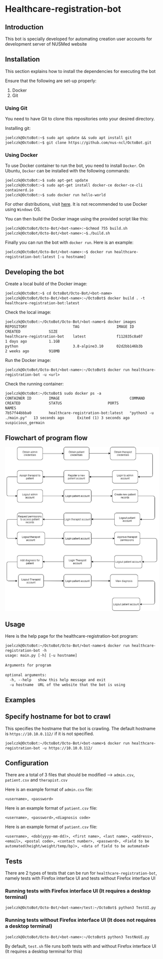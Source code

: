 # Healthcare-registration-bot

## Introduction
This bot is specially developed for automating creation user accounts for development server of NUSMed website

## Installation
This section explains how to install the dependencies for executing the bot

Ensure that the following are set-up properly:
1. Docker
2. Git

### Using Git
You need to have Git to clone this repositories onto your desired directory.

Installing git:
```console
joelczk@OctoBot:~$ sudo apt update && sudo apt install git
joelczk@OctoBot:~$ git clone https://github.com/nus-ncl/OctoBot.git
```

### Using Docker
To use Docker container to run the bot, you need to install `Docker`. On Ubuntu, `Docker` can be installed with the following commands:
```console
joelczk@OctoBot:~$ sudo apt-get update
joelczk@OctoBot:~$ sudo apt-get install docker-ce docker-ce-cli containerd.io
joelczk@OctoBot:~$ sudo docker run hello-world
```

For other distributions, visit [here](https://docs.docker.com/engine/install/). It is not recommended to use Docker using `Windows` OS.

You can then build the Docker image using the provided script like this:
```console
joelczk@OctoBot/Octo-Bot/<bot-name>:~$chmod 755 build.sh
joelczk@OctoBot/Octo-Bot/<bot-name>:~$./build.sh 
```

Finally you can run the bot with `docker run`. Here is an example:
```console
joelczk@OctoBot/Octo-Bot/<bot-name>:~$ docker run healthcare-registration-bot:latest [-u hostname]
```

## Developing the bot

Create a local build of the Docker image:

```console
joelczk@OctoBot:~$ cd OctoBot/Octo-Bot/<bot-name>
joelczk@OctoBot/Octo-Bot/<bot-name>:~/OctoBot$ docker build . -t healthcare-registration-bot:latest
```

Check the local image:

```console
joelczk@OctoBot:~/OctoBot/Octo-Bot/<bot-name>$ docker images
REPOSITORY                     TAG                 IMAGE ID            CREATED             SIZE
healthcare-registration-bot    latest              f112835c8a07        1 days ago          1.1GB
python                         3.8-alpine3.10      02d2bb146b3b        2 weeks ago         918MB
```
Run the Docker image:

```console
joelczk@OctoBot/Octo-Bot/<bot-name>:~/OctoBot$ docker run healthcare-registration-bot -u <url>
```

Check the running container:

```console
joelczk@OctoBot:~/OctoBot$ sudo docker ps -a
CONTAINER ID        IMAGE                                COMMAND                  CREATED             STATUS                     PORTS               NAMES
7b57f44bbba0        healthcare-registration-bot:latest   "python3 -u ./main.py"   13 seconds ago      Exited (1) 3 seconds ago                       suspicious_germain
```

## Flowchart of program flow

![Program flow](https://github.com/joelczk/OctoBot/blob/master/Octo-Bot/healthcare-registration-bot/images/programflow.png)

## Usage
Here is the help page for the healthcare-registration-bot program:
```console
joelczk@OctoBot:~/OctoBot/Octo-Bot/<bot-name>$ docker run healthcare-registration-bot -h
usage: main.py [-h] [-u hostname]

Arguments for program

optional arguments:
  -h, --help   show this help message and exit
  -u hostname  URL of the website that the bot is using
```

## Examples

## Specify hostname for bot to crawl
This specifies the hostname that the bot is crawling. The default hostname is `https://10.10.0.112/` if it is not specified.
```console
joelczk@OctoBot:~/OctoBot/Octo-Bot/<bot-name>$ docker run healthcare-registration-bot -u https://10.10.0.112/
```

## Configuration
There are a total of 3 files that should be modified --> `admin.csv`, `patient.csv` and `therapist.csv`

Here is an example format of `admin.csv` file:
```csv
<username>, <password>
```

Here is an example format of `patient.csv` file:
```csv
<username>, <password>,<diagnosis code>
```

Here is an example format of `patient.csv` file:
```csv
<username>, <dob(yyyy-mm-dd)>, <first name>, <last name>, <address>, <email>, <postal code>, <contact number>, <password>, <Field to be automated(height/weight/temp/bp)>, <data of field to be automated>
```

## Tests
There are 2 types of tests that can be run for `healthcare-registration-bot`, namely tests with Firefox interface UI and tests without Firefox interface UI

### Running tests with Firefox interface UI (It requires a desktop terminal)
```console
joelczk@OctoBot/Octo-Bot/<bot-name>/test:~/OctoBot$ python3 TestUI.py
```

### Running tests without Firefox interface UI (It does not requires a desktop terminal)
```console
joelczk@OctoBot/Octo-Bot/<bot-name>:~/OctoBot$ python3 TestNoUI.py
```

By default, `test.sh` file runs both tests with and without Firefox interface UI (It requires a desktop terminal for this)